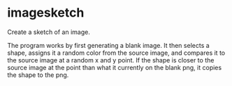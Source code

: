 # imagesketch

Create a sketch of an image. 

The program works by first generating a blank image. It then selects a shape, assigns it a random color from the source image, and compares it to the source image at a random x and y point. If the shape is closer to the source image at the point than what it currently on the blank png, it copies the shape to the png.

